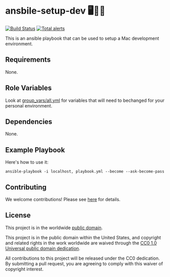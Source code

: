 # ansbile-setup-dev 🖥🍺🐍 #

[![Build Status](https://travis-ci.com/felddy/ansbile-setup-dev.svg?branch=develop)](https://travis-ci.com/felddy/ansbile-setup-dev)
[![Total alerts](https://img.shields.io/lgtm/alerts/g/felddy/ansbile-setup-dev.svg?logo=lgtm&logoWidth=18)](https://lgtm.com/projects/g/felddy/ansbile-setup-dev/alerts/)

This is an ansible playbook that can be used to setup a Mac development environment.

## Requirements ##

None.

## Role Variables ##

Look at [group_vars/all.yml](group_vars/all.yml) for variables that will
need to bechanged for your personal environment.

## Dependencies ##

None.

## Example Playbook ##

Here's how to use it:

`ansible-playbook -i localhost, playbook.yml --become --ask-become-pass`

## Contributing ##

We welcome contributions!  Please see [here](CONTRIBUTING.md) for
details.

## License ##

This project is in the worldwide [public domain](LICENSE.md).

This project is in the public domain within the United States, and
copyright and related rights in the work worldwide are waived through
the [CC0 1.0 Universal public domain
dedication](https://creativecommons.org/publicdomain/zero/1.0/).

All contributions to this project will be released under the CC0
dedication. By submitting a pull request, you are agreeing to comply
with this waiver of copyright interest.
